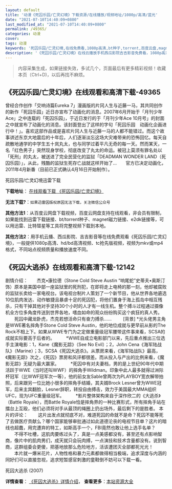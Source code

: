 ```yaml
---
layout: default
title: '动漫《死囚乐园/亡灵幻境》下载资源/在线播放/视频地址/1080p/高清/蓝光'
date: "2021-07-10T14:40:09+0800"
last_modified_at: "2021-07-10T14:40:09+0800"
permalink: /49365/
categories: 动漫
cover:
tags: 动漫
keywords: '死囚乐园/亡灵幻境,在线免费看,1080p高清,bt种子,torrent,百度云盘,magnet,磁力链,迅雷下载资源'
description: '《死囚乐园/亡灵幻境》在线云播放手机西瓜影院吉吉影音免费看，1080p高清bd/hd未删减完整版和tc抢先枪版，mkv/mp4格式，附带bt/torrent种子、magnet/磁力链、百度云盘、网盘资源迅雷下载链接'
---
```


>内容采集生成，如果链接失效，多试几个，页面最后有更多精彩视频！收藏本页（Ctrl+D)，以后再找不麻烦。


## 《死囚乐园/亡灵幻境》在线观看和高清下载-49365

曾经合作创作「交响诗篇Eureka 7」漫画版的片冈人生与近藤一马，其共同创作的新作「死囚乐园」近日亦宣布了动画化的消息。2007年6月开始于「月刊少年Ace」之中连载的「死囚乐园」，于近日发行的于「月刊少年Ace 10月号」的封面之中就宣布了动画化的消息。该封面登出了这样的字句「死囚乐园　动画化企画进行中！」。喜欢这部作品或是喜欢片冈人生与近藤一马的人都不能错过。而这个故事讲述东京大地震后的十年后，人们逐渐淡忘这场大灾难带来的恐怖回忆。每天自疏散地通学的中学生五十岚丸太，也与同学过着平凡无奇的每一天。然而某天，一名「红色男子」突然现身学校，彻底改变了丸太的命运。被冠上莫须有罪名处以「死刑」的丸太，被送进了完全民营化的监狱「DEADMAN WONDER LAND（死囚乐园）」，从此，残酷的监狱生死存亡战就这样开始了…　　官方已决定动画化，2011年4月新番（目前已正式确认4月16日开始制作）。</div>


死囚乐园/亡灵幻境迅雷下载

**下载地址**： [在线观看下载 《死囚乐园/亡灵幻境》](https://www.993dy.com//vod-detail-id-4237.html) 


**无法下载?**：`如果迅雷因版权原因无法下载，关注微信公众号 `

**其他方法1**：从百度云网盘下载视频，百度云网盘支持在线观看，非会员有限制，如果能找到迅雷下载链接、bt/torrent种子、magnet磁力链接、e2dk链接等，可以用迅雷、比特彗星等工具将完整视频下载到本地。

**其他方法2**：用手机云播、西瓜影院、吉吉影音等在线免费观看《死囚乐园/亡灵幻境》，一般提供1080p高清、hd/bd高清视频、tc抢先版视频，视频为mkv或mp4格式，不同站点视频质量和播放速度不同。


## 《死囚大逃杀》在线观看和高清下载-12142

剧情介绍：　　杰克•康拉德（Stone Cold Steve Austin “响尾蛇”史蒂夫•奥斯汀 饰）原本是美国中部一座监狱里的死刑犯，在即将走上电椅的那一刻，他却被腐败的监狱长卖给一家电视台。该电视台制片人策划了一个新节目，他从世界各地遴选10位肌肉发达、动作敏捷且暴虐十足的死囚犯，将他们置身于海上孤岛中相互残杀，只有干掉其他对手坚持30个小时的人才有一线生机。整个搏斗过程通过摄像机全方位多角度传送到世界各地，嗜血如命的观众纷纷购买这个疯狂的真人秀。  　　死囚中藏龙卧虎，杰克若想活命只有奋力搏杀……  　　[背景] *光头佬男主角是WWE著名摔角手Stone Cold Steve Austin，他的地位成就与更早前从影的The Rock不相上下。如果从WWE专门为之定做重量级冠军腰带这件事来看，SCSA的成就实际要高于后者的。  　　*WWE自成立电影部门以来，先后重点推出三位选手主演电影：1，Kane《魔影无踪》（See No Evil）；2，John Cena《海军陆战队》（Marine）；3，SCSA《死囚大逃杀》。从票房来看，《海军陆战队》最高，《魔影无踪》次之，《死囚》票房和风评都很差。而从投入与产出的比例来看，《魔影无踪》无疑为最大赢家。  　　*死囚中有对夫妻档，男的是上世纪90年代中期活跃于WWE（当时还叫WWF）的摔角手Wildman。印象中此人最多就得过洲际杯冠军（比WWF冠军次一等），他的前女友Sable曾两次为PLAYBOY宽衣解带拍照，后来跟另一位比她小很多的摔角手结婚，其夫婿Brock Lesner曾为WWE冠军，后来主宾翻脸，Lesner辞职，转投自由搏击，效力于美国最大MMA组织UFC，现为UFC重量级冠军。  　　*影片整体架构来自于深作欣二的《大逃杀》（Battle Royale），而Battle Royale恰是摔角界的一种比赛形式，所有摔角手站在擂台上互殴，他们必须将对手从最顶的绳圈上扔出场外，最后剩下的是胜者。  本片的评论： 　　这片出发点就彻底不对，难道死囚的命就不是命？死囚不能等死了去做医疗贡献么？哪个国家能够审批通过如此道德沦丧的电视节目单？这片的暗线也超蠢，用完遭弃的特工，如斯高手一个，FBI竟然也敢让他上选手名单？ 　　不得不吐槽，这肌肉要练过头了，真是一点美感都没有，甚至还有点影响智商，像片中的肌肉男们，成天就只会玩肉搏，一点演技和技术含量都没有。说到智商，这群组委会更傻，把基地放那么危险地方，活该遭团灭全部都死光光！ 　　本片就一爆米花片，人物性格和暴力元素都做得相当极端，追求深度与内涵的同好们可以直接忽视，追求短暂感官刺激的童鞋倒不妨可以下载一看。


死囚大逃杀 (2007)

**详情查看**： [《死囚大逃杀》详情介绍](/movie/12142/)， **查看更多**：[本站资源大全](/movie/t/all/)

